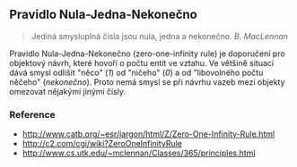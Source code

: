 ## Pravidlo Nula-Jedna-Nekonečno

> Jediná smysluplná čísla jsou nula, jedna a nekonečno. *B. MacLennan*

Pravidlo Nula-Jedna-Nekonečno (zero-one-infinity rule) je doporučení pro objektový návrh, které hovoří o počtu entit ve vztahu. Ve většině situací dává smysl odlišit "něco" (*1*) od "ničeho" (*0*) a od "libovolného počtu něčeho" (*nekonečno*). Proto nemá smysl se při návrhu vazeb mezi objekty omezovat nějakými jinými čísly.

### Reference

- http://www.catb.org/~esr/jargon/html/Z/Zero-One-Infinity-Rule.html
- http://c2.com/cgi/wiki?ZeroOneInfinityRule
- http://www.cs.utk.edu/~mclennan/Classes/365/principles.html